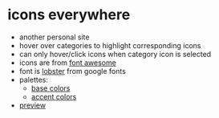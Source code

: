 # icons everywhere
+ another personal site
+ hover over categories to highlight corresponding icons
+ can only hover/click icons when category icon is selected
+ icons are from [font awesome](https://fontawesome.com/)
+ font is [lobster](https://fonts.google.com/specimen/Lobster) from google fonts
+ palettes:
  + [base colors](https://coolors.co/ffd902-473f3b-302a27-000000-000000)
  + [accent colors](https://coolors.co/f2641d-498e30-8e3ca3-0068c9-f74c99)
+ [preview](https://icons-everywhere.firebaseapp.com/)